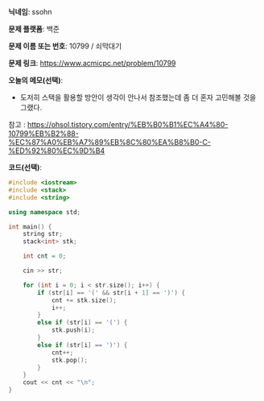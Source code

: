 **닉네임**: ssohn

**문제 플랫폼**: 백준

**문제 이름 또는 번호**: 10799 / 쇠막대기

**문제 링크**: https://www.acmicpc.net/problem/10799

**오늘의 메모(선택)**:

- 도저히 스택을 활용할 방안이 생각이 안나서 참조했는데 좀 더 혼자 고민해볼 것을 그랬다.

참고 : https://ohsol.tistory.com/entry/%EB%B0%B1%EC%A4%80-10799%EB%B2%88-%EC%87%A0%EB%A7%89%EB%8C%80%EA%B8%B0-C-%ED%92%80%EC%9D%B4

**코드(선택)**:

```c++
#include <iostream>
#include <stack>
#include <string>

using namespace std;

int main() {
	string str;
	stack<int> stk;

	int	cnt = 0;

	cin >> str;

	for (int i = 0; i < str.size(); i++) {
		if (str[i] == '(' && str[i + 1] == ')') {
			cnt += stk.size();
			i++;
		}
		else if (str[i] == '(') {
			stk.push(i);
		}
		else if (str[i] == ')') {
			cnt++;
			stk.pop();
		}
	}
	cout << cnt << "\n";
}
```
